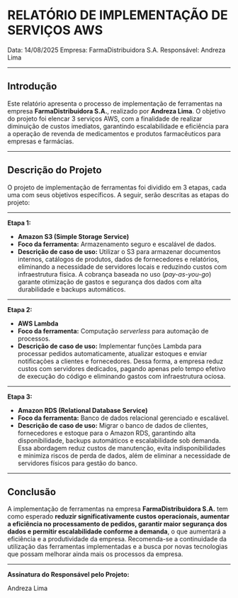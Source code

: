 # **RELATÓRIO DE IMPLEMENTAÇÃO DE SERVIÇOS AWS**

Data: 14/08/2025
Empresa: FarmaDistribuidora S.A.
Responsável: Andreza Lima

---

## **Introdução**

Este relatório apresenta o processo de implementação de ferramentas na empresa **FarmaDistribuidora S.A.**, realizado por **Andreza Lima**. O objetivo do projeto foi elencar 3 serviços AWS, com a finalidade de realizar diminuição de custos imediatos, garantindo escalabilidade e eficiência para a operação de revenda de medicamentos e produtos farmacêuticos para empresas e farmácias.

---

## **Descrição do Projeto**

O projeto de implementação de ferramentas foi dividido em 3 etapas, cada uma com seus objetivos específicos. A seguir, serão descritas as etapas do projeto:

---

**Etapa 1:**

- **Amazon S3 (Simple Storage Service)**
- **Foco da ferramenta:** Armazenamento seguro e escalável de dados.
- **Descrição de caso de uso:** Utilizar o S3 para armazenar documentos internos, catálogos de produtos, dados de fornecedores e relatórios, eliminando a necessidade de servidores locais e reduzindo custos com infraestrutura física. A cobrança baseada no uso (_pay-as-you-go_) garante otimização de gastos e segurança dos dados com alta durabilidade e backups automáticos.

---

**Etapa 2:**

- **AWS Lambda**
- **Foco da ferramenta:** Computação _serverless_ para automação de processos.
- **Descrição de caso de uso:** Implementar funções Lambda para processar pedidos automaticamente, atualizar estoques e enviar notificações a clientes e fornecedores. Dessa forma, a empresa reduz custos com servidores dedicados, pagando apenas pelo tempo efetivo de execução do código e eliminando gastos com infraestrutura ociosa.

---

**Etapa 3:**

- **Amazon RDS (Relational Database Service)**
- **Foco da ferramenta:** Banco de dados relacional gerenciado e escalável.
- **Descrição de caso de uso:** Migrar o banco de dados de clientes, fornecedores e estoque para o Amazon RDS, garantindo alta disponibilidade, backups automáticos e escalabilidade sob demanda. Essa abordagem reduz custos de manutenção, evita indisponibilidades e minimiza riscos de perda de dados, além de eliminar a necessidade de servidores físicos para gestão do banco.

---

## **Conclusão**

A implementação de ferramentas na empresa **FarmaDistribuidora S.A.** tem como esperado **reduzir significativamente custos operacionais, aumentar a eficiência no processamento de pedidos, garantir maior segurança dos dados e permitir escalabilidade conforme a demanda**, o que aumentará a eficiência e a produtividade da empresa. Recomenda-se a continuidade da utilização das ferramentas implementadas e a busca por novas tecnologias que possam melhorar ainda mais os processos da empresa.

---

**Assinatura do Responsável pelo Projeto:**

Andreza Lima

